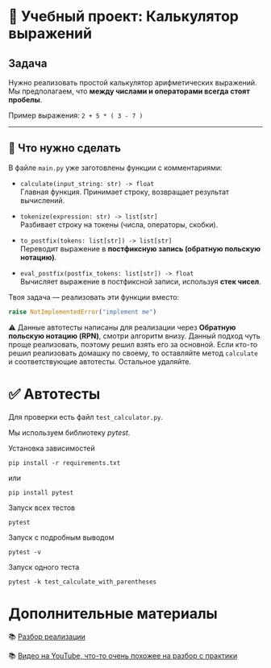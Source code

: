# 📘 Учебный проект: Калькулятор выражений

## Задача
Нужно реализовать простой калькулятор арифметических выражений.  
Мы предполагаем, что **между числами и операторами всегда стоят пробелы**.

Пример выражения:
`2 + 5 * ( 3 - 7 )`

---

## 📝 Что нужно сделать
В файле `main.py` уже заготовлены функции с комментариями:

- `calculate(input_string: str) -> float`  
  Главная функция. Принимает строку, возвращает результат вычислений.

- `tokenize(expression: str) -> list[str]`  
  Разбивает строку на токены (числа, операторы, скобки).

- `to_postfix(tokens: list[str]) -> list[str]`  
  Переводит выражение в **постфиксную запись (обратную польскую нотацию)**.  

- `eval_postfix(postfix_tokens: list[str]) -> float`  
  Вычисляет выражение в постфиксной записи, используя **стек чисел**.

Твоя задача — реализовать эти функции вместо:
```python
raise NotImplementedError("implement me")
```

⚠️ Данные автотесты написаны для реализации через **Обратную польскую нотацию (RPN)**, смотри алгоритм внизу. 
Данный подход чуть проще реализовать, поэтому решил взять его за основной. Если кто-то решил реализовать домашку по своему, 
то оставляйте метод `calculate` и соответствующие автотесты. Остальное удаляйте.

# ✅ Автотесты
Для проверки есть файл `test_calculator.py`.

Мы используем библиотеку *pytest*.



Установка зависимостей

```
pip install -r requirements.txt
```

или 

```
pip install pytest
```

Запуск всех тестов
```
pytest
```

Запуск с подробным выводом

```
pytest -v
```

Запуск одного теста
```
pytest -k test_calculate_with_parentheses
```

# Дополнительные материалы

📚 [Разбор реализации](https://telegra.ph/Obratnaya-polskaya-notaciya-chto-ty-takoe-Ili-kak-vyvesti-proizvodnuyu-slozhnoj-funkcii-04-28)

📚 [Видео на YouTube, что-то очень похожее на разбор с практики](https://www.youtube.com/watch?v=Vk-tGND2bfc)